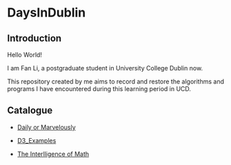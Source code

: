# DaysInDublin

## Introduction
Hello World!

I am Fan Li, a postgraduate student in University College Dublin now.

This repository created by me aims to record and restore the algorithms and programs I have encountered during this learning period in UCD.


## Catalogue
- [Daily or Marvelously](https://github.com/fanlidublin/DaysInDublin/tree/master/Daily%20or%20Marvelously)

- [D3_Examples]()

- [The Interlligence of Math](https://github.com/fanlidublin/DaysInDublin/tree/master/The%20Interlligence%20of%20Math)

